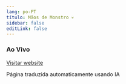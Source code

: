 ```yaml
---
lang: po-PT
título: Mãos de Monstro 💀
sidebar: false
editLink: false
---
```


### Ao Vivo

<sample src="https://monster-hands.needle.tools/" />

[Visitar website](https://monster-hands.needle.tools/)

Página traduzida automaticamente usando IA